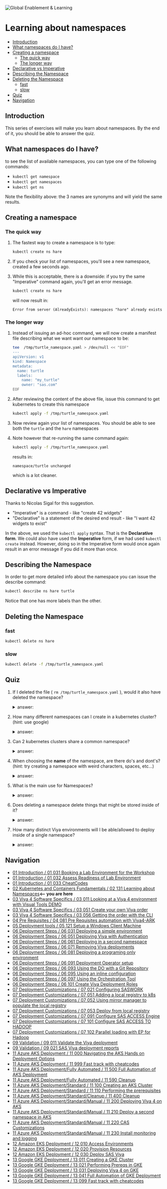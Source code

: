 ![Global Enablement & Learning](https://gelgitlab.race.sas.com/GEL/utilities/writing-content-in-markdown/-/raw/master/img/gel_banner_logo_tech-partners.jpg)

# Learning about namespaces

* [Introduction](#introduction)
* [What namespaces do I have?](#what-namespaces-do-i-have)
* [Creating a namespace](#creating-a-namespace)
  * [The quick way](#the-quick-way)
  * [The longer way](#the-longer-way)
* [Declarative vs Imperative](#declarative-vs-imperative)
* [Describing the Namespace](#describing-the-namespace)
* [Deleting the Namespace](#deleting-the-namespace)
  * [fast](#fast)
  * [slow](#slow)
* [Quiz](#quiz)
* [Navigation](#navigation)

## Introduction

This series of exercises will make you learn about namespaces. By the end of it, you should be able to answer the quiz.

## What namespaces do I have?

to see the list of available namespaces, you can type one of the following commands:

* `kubectl get namespace`
* `kubectl get namespaces`
* `kubectl get ns`

Note the flexibility above: the 3 names are synonyms and will yield the same results.

## Creating a namespace

### The quick way

1. The fastest way to create a namespace is to type:

    ```bash
    kubectl create ns hare

    ```

1. If you check your list of namespaces, you'll see a new namespace, created a few seconds ago.

1. While this is acceptable, there is a downside: if you try the same "Imperative" command again, you'll get an error message.

    ```bash
    kubectl create ns hare

    ```

    will now result in:

    ```log
    Error from server (AlreadyExists): namespaces "hare" already exists
    ```

### The longer way

1. Instead of issuing an ad-hoc command, we will now create a manifest file describing what we want want our namespace to be:

    ```bash
    tee  /tmp/turtle_namespace.yaml > /dev/null << "EOF"
    ---
    apiVersion: v1
    kind: Namespace
    metadata:
      name: turtle
      labels:
        name: "my_turtle"
        owner: "sas.com"
    EOF
    ```

1. After reviewing the content of the above file, issue this command to get kubernetes to create this namespace

    ```bash
    kubectl apply -f /tmp/turtle_namespace.yaml

    ```

1. Now review again your list of namespaces. You should be able to see both the `turtle` and the `hare` namespaces

1. Note however that re-running the same command again:

    ```bash
    kubectl apply -f /tmp/turtle_namespace.yaml

    ```

    results in:

    ```log
    namespace/turtle unchanged
    ```

    which is a lot cleaner.

## Declarative vs Imperative

Thanks to Nicolas Sigal for this suggestion.

* "Imperative" is a command - like "create 42 widgets"
* "Declarative" is a statement of the desired end result - like "I want 42 widgets to exist"

In the above, we used the `kubectl apply` syntax. That is the **Declarative form**. We could also have used the **Imperative** form, if we had used `kubectl create` instead. However, doing so in the Imperative form would once again result in an error message if you did it more than once.

## Describing the Namespace

In order to get more detailed info about the namespace you can issue the describe command:

```bash
kubectl describe ns hare turtle

```

Notice that one has more labels than the other.

## Deleting the Namespace

### fast

```bash
kubectl delete ns hare

```

### slow

```bash
kubectl delete -f /tmp/turtle_namespace.yaml

```

## Quiz

1. If I deleted the file ( `rm /tmp/turtle_namespace.yaml` ), would it also have deleted the namespace?

    <details><summary>answer:</summary>

    * No. Once the information is stored in Kubernetes, the file that was used to load it in no longer matters. However, you should keep it around in case you need to edit things in the future
    </details>


1. How many different namespaces can I create in a kubernetes cluster? (hint: use google)

    <details><summary>answer:</summary>

    * Either "enough" or "as many as you are ever going to need". For more info, [google it](https://lmgtfy.com/?q=kubernetes+maximum+number+of+namespaces)

    </details>

1. Can 2 kubernetes clusters share a common namespace?

    <details><summary>answer:</summary>

    * No. Two distinct Kubernetes cluster will not have anything in common with one another. And therefore, you could use the same exact Namespace **name** in both Kubernetes.

    </details>


1. When choosing the **name** of the namespace, are there do's and dont's? (hint: try creating a namespace with weird characters, spaces, etc...)

    <details><summary>answer:</summary>

    * There are. For example, `kubectl create ns turtle_hare` will result in:

    ```log
    The Namespace "turtle_hare" is invalid:
    metadata.name: Invalid value: "turtle_hare":
    a DNS-1123 label must consist of lower case alphanumeric characters or '-', and must start and end with an alphanumeric character (e.g. 'my-name',  or '123-abc', regex used for validation is '[a-z0-9]([-a-z0-9]*[a-z0-9])?')
    ```

    </details>


1. What is the main use for Namespaces?

    <details><summary>answer:</summary>

    * Namespaces are used a lot. They serve the purpose of grouping things together, and separating them from each other. They let us carve up a Kubernetes cluster into chunks that can be more easily administered and managed.

    </details>

1. Does deleting a namespace delete things that might be stored inside of it?

    <details><summary>answer:</summary>

    * Yes. Which is great.

    </details>

1. How many distinct Viya environments will I be able/allowed to deploy inside of a single namespace?

    <details><summary>answer:</summary>

    * One (1).

    </details>

## Navigation

<!-- startnav -->
* [01 Introduction / 01 031 Booking a Lab Environment for the Workshop](/01_Introduction/01_031_Booking_a_Lab_Environment_for_the_Workshop.md)
* [01 Introduction / 01 032 Assess Readiness of Lab Environment](/01_Introduction/01_032_Assess_Readiness_of_Lab_Environment.md)
* [01 Introduction / 01 033 CheatCodes](/01_Introduction/01_033_CheatCodes.md)
* [02 Kubernetes and Containers Fundamentals / 02 131 Learning about Namespaces](/02_Kubernetes_and_Containers_Fundamentals/02_131_Learning_about_Namespaces.md)**<-- you are here**
* [03 Viya 4 Software Specifics / 03 011 Looking at a Viya 4 environment with Visual Tools DEMO](/03_Viya_4_Software_Specifics/03_011_Looking_at_a_Viya_4_environment_with_Visual_Tools_DEMO.md)
* [03 Viya 4 Software Specifics / 03 051 Create your own Viya order](/03_Viya_4_Software_Specifics/03_051_Create_your_own_Viya_order.md)
* [03 Viya 4 Software Specifics / 03 056 Getting the order with the CLI](/03_Viya_4_Software_Specifics/03_056_Getting_the_order_with_the_CLI.md)
* [04 Pre Requisites / 04 081 Pre Requisites automation with Viya4-ARK](/04_Pre-Requisites/04_081_Pre-Requisites_automation_with_Viya4-ARK.md)
* [05 Deployment tools / 05 121 Setup a Windows Client Machine](/05_Deployment_tools/05_121_Setup_a_Windows_Client_Machine.md)
* [06 Deployment Steps / 06 031 Deploying a simple environment](/06_Deployment_Steps/06_031_Deploying_a_simple_environment.md)
* [06 Deployment Steps / 06 051 Deploying Viya with Authentication](/06_Deployment_Steps/06_051_Deploying_Viya_with_Authentication.md)
* [06 Deployment Steps / 06 061 Deploying in a second namespace](/06_Deployment_Steps/06_061_Deploying_in_a_second_namespace.md)
* [06 Deployment Steps / 06 071 Removing Viya deployments](/06_Deployment_Steps/06_071_Removing_Viya_deployments.md)
* [06 Deployment Steps / 06 081 Deploying a programing only environment](/06_Deployment_Steps/06_081_Deploying_a_programing-only_environment.md)
* [06 Deployment Steps / 06 091 Deployment Operator setup](/06_Deployment_Steps/06_091_Deployment_Operator_setup.md)
* [06 Deployment Steps / 06 093 Using the DO with a Git Repository](/06_Deployment_Steps/06_093_Using_the_DO_with_a_Git_Repository.md)
* [06 Deployment Steps / 06 095 Using an inline configuration](/06_Deployment_Steps/06_095_Using_an_inline_configuration.md)
* [06 Deployment Steps / 06 097 Using the Orchestration Tool](/06_Deployment_Steps/06_097_Using_the_Orchestration_Tool.md)
* [06 Deployment Steps / 06 101 Create Viya Deployment Roles](/06_Deployment_Steps/06_101_Create_Viya_Deployment_Roles.md)
* [07 Deployment Customizations / 07 021 Configuring SASWORK](/07_Deployment_Customizations/07_021_Configuring_SASWORK.md)
* [07 Deployment Customizations / 07 051 Adding a local registry to k8s](/07_Deployment_Customizations/07_051_Adding_a_local_registry_to_k8s.md)
* [07 Deployment Customizations / 07 052 Using mirror manager to populate the local registry](/07_Deployment_Customizations/07_052_Using_mirror_manager_to_populate_the_local_registry.md)
* [07 Deployment Customizations / 07 053 Deploy from local registry](/07_Deployment_Customizations/07_053_Deploy_from_local_registry.md)
* [07 Deployment Customizations / 07 091 Configure SAS ACCESS Engine](/07_Deployment_Customizations/07_091_Configure_SAS_ACCESS_Engine.md)
* [07 Deployment Customizations / 07 101 Configure SAS ACCESS TO HADOOP](/07_Deployment_Customizations/07_101_Configure_SAS_ACCESS_TO_HADOOP.md)
* [07 Deployment Customizations / 07 102 Parallel loading with EP for Hadoop](/07_Deployment_Customizations/07_102_Parallel_loading_with_EP_for_Hadoop.md)
* [09 Validation / 09 011 Validate the Viya deployment](/09_Validation/09_011_Validate_the_Viya_deployment.md)
* [09 Validation / 09 021 SAS Viya deployment reports](/09_Validation/09_021_SAS_Viya_deployment_reports.md)
* [11 Azure AKS Deployment / 11 000 Navigating the AKS Hands on Deployment Options](/11_Azure_AKS_Deployment/11_000_Navigating_the_AKS_Hands-on_Deployment_Options.md)
* [11 Azure AKS Deployment / 11 999 Fast track with cheatcodes](/11_Azure_AKS_Deployment/11_999_Fast_track_with_cheatcodes.md)
* [11 Azure AKS Deployment/Fully Automated / 11 500 Full Automation of AKS Deployment](/11_Azure_AKS_Deployment/Fully_Automated/11_500_Full_Automation_of_AKS_Deployment.md)
* [11 Azure AKS Deployment/Fully Automated / 11 590 Cleanup](/11_Azure_AKS_Deployment/Fully_Automated/11_590_Cleanup.md)
* [11 Azure AKS Deployment/Standard / 11 100 Creating an AKS Cluster](/11_Azure_AKS_Deployment/Standard/11_100_Creating_an_AKS_Cluster.md)
* [11 Azure AKS Deployment/Standard / 11 110 Performing the prerequisites](/11_Azure_AKS_Deployment/Standard/11_110_Performing_the_prerequisites.md)
* [11 Azure AKS Deployment/Standard/Cleanup / 11 400 Cleanup](/11_Azure_AKS_Deployment/Standard/Cleanup/11_400_Cleanup.md)
* [11 Azure AKS Deployment/Standard/Manual / 11 200 Deploying Viya 4 on AKS](/11_Azure_AKS_Deployment/Standard/Manual/11_200_Deploying_Viya_4_on_AKS.md)
* [11 Azure AKS Deployment/Standard/Manual / 11 210 Deploy a second namespace in AKS](/11_Azure_AKS_Deployment/Standard/Manual/11_210_Deploy_a_second_namespace_in_AKS.md)
* [11 Azure AKS Deployment/Standard/Manual / 11 220 CAS Customizations](/11_Azure_AKS_Deployment/Standard/Manual/11_220_CAS_Customizations.md)
* [11 Azure AKS Deployment/Standard/Manual / 11 230 Install monitoring and logging](/11_Azure_AKS_Deployment/Standard/Manual/11_230_Install_monitoring_and_logging.md)
* [12 Amazon EKS Deployment / 12 010 Access Environments](/12_Amazon_EKS_Deployment/12_010_Access_Environments.md)
* [12 Amazon EKS Deployment / 12 020 Provision Resources](/12_Amazon_EKS_Deployment/12_020_Provision_Resources.md)
* [12 Amazon EKS Deployment / 12 030 Deploy SAS Viya](/12_Amazon_EKS_Deployment/12_030_Deploy_SAS_Viya.md)
* [13 Google GKE Deployment / 13 011 Creating a GKE Cluster](/13_Google_GKE_Deployment/13_011_Creating_a_GKE_Cluster.md)
* [13 Google GKE Deployment / 13 021 Performing Prereqs in GKE](/13_Google_GKE_Deployment/13_021_Performing_Prereqs_in_GKE.md)
* [13 Google GKE Deployment / 13 031 Deploying Viya 4 on GKE](/13_Google_GKE_Deployment/13_031_Deploying_Viya_4_on_GKE.md)
* [13 Google GKE Deployment / 13 041 Full Automation of GKE Deployment](/13_Google_GKE_Deployment/13_041_Full_Automation_of_GKE_Deployment.md)
* [13 Google GKE Deployment / 13 099 Fast track with cheatcodes](/13_Google_GKE_Deployment/13_099_Fast_track_with_cheatcodes.md)
<!-- endnav -->
